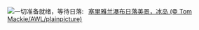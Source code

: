 ![](https://www.bing.com/th?id=OHR.IcelandSolstice_ZH-CN6073168622_UHD.jpg&w=1000)一切准备就绪，等待日落:&nbsp;&ensp;[塞里雅兰瀑布日落美景，冰岛 (© Tom Mackie/AWL/plainpicture)](https://www.bing.com/th?id=OHR.IcelandSolstice_ZH-CN6073168622_UHD.jpg)
<br><br/>
